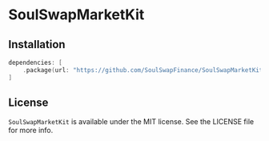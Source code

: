 # SoulSwapMarketKit
 
## Installation

```swift
dependencies: [
    .package(url: "https://github.com/SoulSwapFinance/SoulSwapMarketKit.git", .upToNextMajor(from: "1.0.0"))
]
```

## License

`SoulSwapMarketKit` is available under the MIT license. See the LICENSE file for more info.

